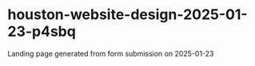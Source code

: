 # houston-website-design-2025-01-23-p4sbq
Landing page generated from form submission on 2025-01-23
